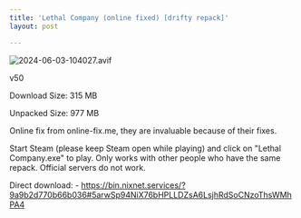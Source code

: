 ```yaml
---
title: 'Lethal Company (online fixed) [drifty repack]'
layout: post

---
```

![2024-06-03-104027.avif](https://driftywinds.github.io/drifty_repacks/assets/2024-06-03-104027.avif)

v50

Download Size: 315 MB

Unpacked Size: 977 MB

Online fix from online-fix.me, they are invaluable because of their fixes.

Start Steam (please keep Steam open while playing) and click on "Lethal Company.exe" to play. Only works with other people who have the same repack. Official servers do not work.

Direct download: - https://bin.nixnet.services/?9a9b2d770b66b036#5arwSp94NiX76bHPLLDZsA6LsjhRdSoCNzoThsWMhPA4



